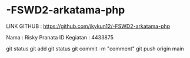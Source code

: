 # -FSWD2-arkatama-php

LINK GITHUB : https://github.com/ikykun12/-FSWD2-arkatama-php

Nama : Risky Pranata
ID Kegiatan : 4433875

git status
git add
git status
git commit -m "comment"
git push origin main
